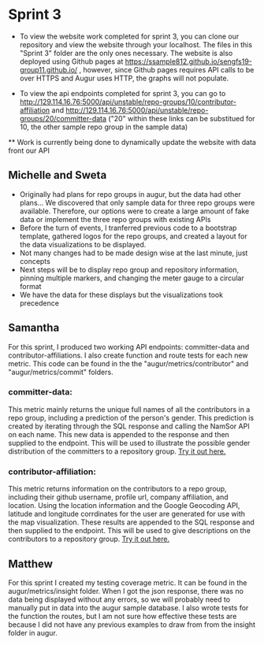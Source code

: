 # Sprint 3

- To view the website work completed for sprint 3, you can clone our repository and view the website through your localhost.  The files in this "Sprint 3" folder are the only ones necessary.  The website is also deployed using Github pages at https://ssample812.github.io/sengfs19-group11.github.io/ , however, since Github pages requires API calls to be over HTTPS and Augur uses HTTP, the graphs will not populate.

- To view the api endpoints completed for sprint 3, you can go to http://129.114.16.76:5000/api/unstable/repo-groups/10/contributor-affiliation and http://129.114.16.76:5000/api/unstable/repo-groups/20/committer-data ("20" within these links can be substitued for 10, the other sample repo group in the sample data)

** Work is currently being done to dynamically update the website with data front our API

## Michelle and Sweta
- Originally had plans for repo groups in augur, but the data had other plans... We discovered that only sample data for three repo groups were available. Therefore, our options were to create a large amount of fake data or implement the three repo groups with existing APIs
- Before the turn of events, I tranferred previous code to a bootstrap template, gathered logos for the repo groups, and created a layout for the data visualizations to be displayed.
- Not many changes had to be made design wise at the last minute, just concepts
- Next steps will be to display repo group and repository information, pinning multiple markers, and changing the meter gauge to a circular format
- We have the data for these displays but the visualizations took precedence 

## Samantha
For this sprint, I produced two working API endpoints: committer-data and contributor-affiliations.  I also create function and route tests for each new metric.  This code can be found in the the "augur/metrics/contributor" and "augur/metrics/commit" folders.
### committer-data:
This metric mainly returns the unique full names of all the contributors in a repo group, including a prediction of the person's gender.  This prediction is created by iterating through the SQL response and calling the NamSor API on each name.  This new data is appended to the response and then supplied to the endpoint.  This will be used to illustrate the possible gender distribution of the committers to a repository group.  [Try it out here.](http://129.114.16.76:5000/api/unstable/repo-groups/20/committer-data)
### contributor-affiliation:
This metric returns information on the contributors to a repo group, including their github username, profile url, company affiliation, and location.  Using the location information and the Google Geocoding API, latitude and longitude corrdinates for the user are generated for use with the map visualization.  These results are appended to the SQL response and then supplied to the endpoint.  This will be used to give descriptions on the contributors to a repository group.  [Try it out here.](http://129.114.16.76:5000/api/unstable/repo-groups/20/contributor-affiliation)

## Matthew
For this sprint I created my testing coverage metric. It can be found in the augur/metrics/insight folder. When I got the json response, there was no data being displayed without any errors, so we will probably need to manually put in data into the augur sample database. I also wrote tests for the function the routes, but I am not sure how effective these tests are because I did not have any previous examples to draw from from the insight folder in augur. 
